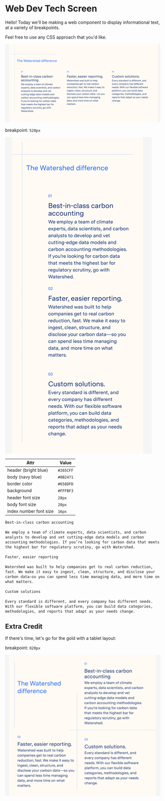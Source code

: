 # Web Dev Tech Screen

Hello! Today we'll be making a web component to display informational text, at a variety of breakpoints.

Feel free to use any CSS approach that you'd like.

![](./desktop.png)

breakpoint: `520px`

![](./mobile.png)

| Attr | Value |
| --- | ----- |
| header (bright blue)      | `#265CFF` |
| body (navy blue)     | `#0B2471` |
| border color     | `#658DFD` |
| background     | `#FFFBF3` |
| header font size     | `28px` |
| body font size     | `20px` |
| index number font size     | `16px` |


```
Best-in-class carbon accounting

We employ a team of climate experts, data scientists, and carbon analysts to develop and vet cutting-edge data models and carbon accounting methodologies. If you’re looking for carbon data that meets the highest bar for regulatory scrutiny, go with Watershed.

Faster, easier reporting

Watershed was built to help companies get to real carbon reduction, fast. We make it easy to ingest, clean, structure, and disclose your carbon data—so you can spend less time managing data, and more time on what matters.

Custom solutions

Every standard is different, and every company has different needs. With our flexible software platform, you can build data categories, methodologies, and reports that adapt as your needs change.
```

## Extra Credit

If there's time, let's go for the gold with a tablet layout:

breakpoint: `820px`

![](./tablet.png)